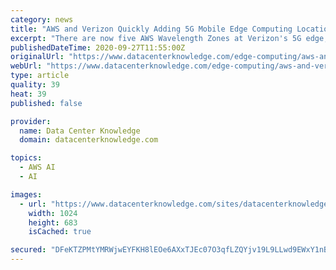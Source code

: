 ```yaml
---
category: news
title: "AWS and Verizon Quickly Adding 5G Mobile Edge Computing Locations"
excerpt: "There are now five AWS Wavelength Zones at Verizon's 5G edge, and the number is expected to double by the end of the year."
publishedDateTime: 2020-09-27T11:55:00Z
originalUrl: "https://www.datacenterknowledge.com/edge-computing/aws-and-verizon-quickly-adding-5g-mobile-edge-computing-locations"
webUrl: "https://www.datacenterknowledge.com/edge-computing/aws-and-verizon-quickly-adding-5g-mobile-edge-computing-locations"
type: article
quality: 39
heat: 39
published: false

provider:
  name: Data Center Knowledge
  domain: datacenterknowledge.com

topics:
  - AWS AI
  - AI

images:
  - url: "https://www.datacenterknowledge.com/sites/datacenterknowledge.com/files/aws%20logo%20event%20getty.jpg"
    width: 1024
    height: 683
    isCached: true

secured: "DFeKTZPMtYMRWjwEYFKH8lEOe6AXxTJEc07O3qfLZQYjv19L9LLwd9EWxY1nBTaa6mBYehP/dF2tE22ZhucoJewDTgM0mdhWg32FG9s2LsCBeluqSXdLJa201bo9pNaiueZYxz+IpV/zhZiJyFTSEvD1a7YWRJatqOsPCK9+TvQbK/28+27KwGWKpFPqCpp5medAPgHpB1s2wyL2QsrRPoInB2SLvLilQ8EAACLr1QGMsxekjTAqRyyL3aWdU93Q2Ynj+q5gDjaD3Ffou8R7Kall4HB9ZRx3bMSvSfCYAAURU38G+BtYeCmrSU2ed5tzz6jGCw/AXSpFPKKlhxLnHDf4Im3WURrOHSX91xA2VDw=;cNv9evvxDgKmp8LQGRwLJA=="
---
```


